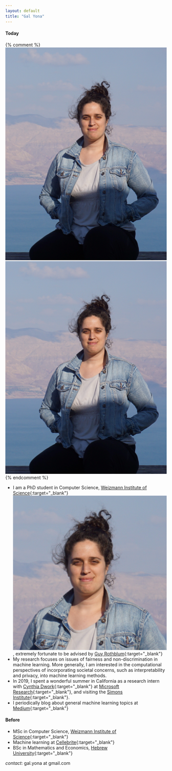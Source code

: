 ```yaml
---
layout: default
title: "Gal Yona"
---
```



#### Today
{% comment %}
<img src="imgs/p_img.jpg" alt="Avatar">
<img class="profile-picture" src="imgs/p_img.jpg">
{% endcomment %}



- I am a PhD student in Computer Science, [Weizmann Institute of Science](https://weizmann.ac.il){:target="_blank"}
<img class="profile-picture" img id="optionalstuff" src="imgs/small_square.jpg">, extremely fortunate to be advised by [Guy Rothblum](https://guyrothblum.wordpress.com/){:target="_blank"}
- My research focuses on issues of fairness and non-discrimination in machine learning. More generally, I am interested in the computational perspectives of incorporating societal concerns, such as interpretability and privacy, into machine learning methods.
- In 2019, I spent a wonderful summer in California as a research intern with [Cynthia Dwork](https://www.seas.harvard.edu/about-us/directory?search=%22Cynthia%20Dwork%22){:target="_blank"} at [Microsoft Research](https://www.microsoft.com/en-us/research/){:target="_blank"}, and visiting the [Simons Institute](https://simons.berkeley.edu/){:target="_blank"}.
- I periodically blog about general machine learning topics at [Medium](https://towardsdatascience.com/@galyona){:target="_blank"}

#### Before

- MSc in Computer Science, [Weizmann Institute of Science](https://weizmann.ac.il){:target="_blank"}
- Machine learning at [Cellebrite](https://www.cellebrite.com/en/home/){:target="_blank"}
- BSc in Mathematics and Economics, [Hebrew University](https://new.huji.ac.il/){:target="_blank"}

*contact*: gal.yona at gmail.com
